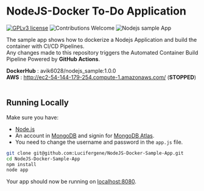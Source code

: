 # NodeJS-Docker To-Do Application
[![GPLv3 license](https://img.shields.io/badge/License-GPLv3-blue.svg)](http://perso.crans.org/besson/LICENSE.html)
![Contributions Welcome](https://img.shields.io/badge/contributions-welcome-brightgreen.svg?style=flat)
![Nodejs sample App](https://github.com/Lucifergene/NodeJS-Docker-Sample-App/workflows/Nodejs%20sample%20App/badge.svg)

<p> The sample app shows how to dockerize a Nodejs Application and build the container with CI/CD Pipelines. <br>
    Any changes made to this repository triggers the Automated Container Build Pipeline Powered by <b>GitHub Actions</b>.
</p>

**DockerHub** : avik6028/nodejs_sample:1.0.0 <br>
**AWS** : http://ec2-54-144-179-254.compute-1.amazonaws.com/ (**STOPPED**)
<br>
<br>

## Running Locally

Make sure you have:
* [Node.js](http://nodejs.org/)
* An account in [MongoDB](https://account.mongodb.com/account/login) and signin for [MongoDB Atlas](https://www.mongodb.com/cloud/atlas). 
* You need to change the username and password in the `app.js` file.

```sh
git clone git@github.com:Lucifergene/NodeJS-Docker-Sample-App.git
cd NodeJS-Docker-Sample-App
npm install
node app
```

Your app should now be running on [localhost:8080](http://localhost:8080/).
